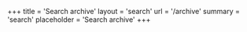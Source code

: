 +++
title = 'Search archive'
layout = 'search'
url = '/archive'
summary = 'search'
placeholder = 'Search archive'
+++
